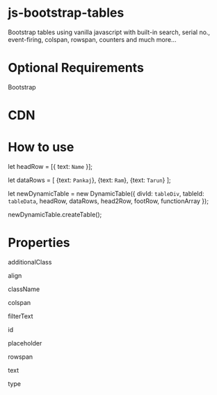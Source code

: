 # js-bootstrap-tables

Bootstrap tables using vanilla javascript with built-in search, serial no., event-firing, colspan, rowspan, counters and much more...

# Optional Requirements

Bootstrap

# CDN

<script src="https://cdn.jsdelivr.net/gh/TaxHeal-in/js-bootstrap-tables@0.1.2/html.js"></script>
<script src="https://cdn.jsdelivr.net/gh/TaxHeal-in/js-bootstrap-tables@0.1.2/table.js"></script>

# How to use

let headRow = [{ text: `Name` }];

let dataRows = [
{text: `Pankaj`},
{text: `Ram`},
{text: `Tarun`}
];

let newDynamicTable = new DynamicTable({ divId: `tableDiv`, tableId: `tableData`, headRow, dataRows, head2Row, footRow, functionArray });

newDynamicTable.createTable();

# Properties

additionalClass

align

className

colspan

filterText

id

placeholder

rowspan

text

type
